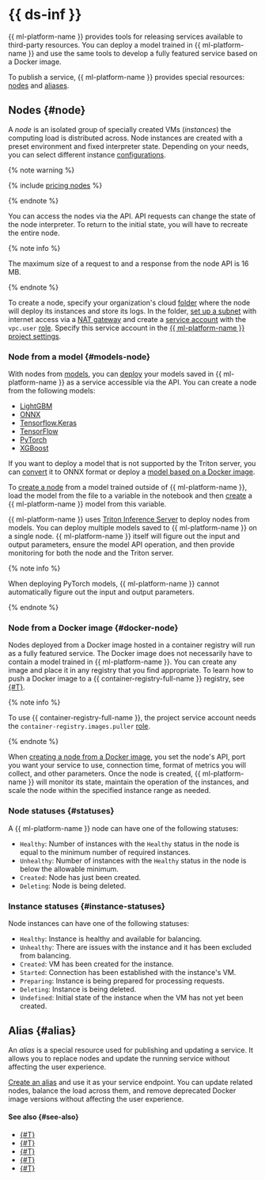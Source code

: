 # {{ ds-inf }}

{{ ml-platform-name }} provides tools for releasing services available to third-party resources. You can deploy a model trained in {{ ml-platform-name }} and use the same tools to develop a fully featured service based on a Docker image.

To publish a service, {{ ml-platform-name }} provides special resources: [nodes](#node) and [aliases](#statuses).

## Nodes {#node}

A _node_ is an isolated group of specially created VMs (_instances_) the computing load is distributed across. Node instances are created with a preset environment and fixed interpreter state. Depending on your needs, you can select different instance [configurations](../../concepts/configurations.md).

{% note warning %}

{% include [pricing nodes](../../../_includes/datasphere/nodes-pricing-warn.md) %}

{% endnote %}

You can access the nodes via the API. API requests can change the state of the node interpreter. To return to the initial state, you will have to recreate the entire node.

{% note info %}

The maximum size of a request to and a response from the node API is 16 MB.

{% endnote %}

To create a node, specify your organization's cloud [folder](../../../resource-manager/concepts/resources-hierarchy.md#folder) where the node will deploy its instances and store its logs. In the folder, [set up a subnet](../../../vpc/operations/subnet-create.md) with internet access via a [NAT gateway](../../../vpc/operations/create-nat-gateway.md) and create a [service account](../../../iam/operations/sa/create.md) with the `vpc.user` [role](../../../vpc/security/index.md#vpc-user). Specify this service account in the [{{ ml-platform-name }} project settings](../../operations/projects/update.md).

### Node from a model {#models-node}

With nodes from [models](../models/index.md), you can [deploy](../../operations/deploy/node-create.md#from-model) your models saved in {{ ml-platform-name }} as a service accessible via the API. You can create a node from the following models:

* [LightGBM](https://lightgbm.readthedocs.io)
* [ONNX](https://onnx.ai/)
* [Tensorflow.Keras](https://keras.io)
* [TensorFlow](https://www.tensorflow.org)
* [PyTorch](https://pytorch.org)
* [XGBoost](https://lightgbm.readthedocs.io)

If you want to deploy a model that is not supported by the Triton server, you can [convert](https://onnx.ai/sklearn-onnx/auto_tutorial/plot_gexternal_catboost.html) it to ONNX format or deploy a [model based on a Docker image](#docker-node).

To [create a node](../../operations/deploy/node-create.md#from-model) from a model trained outside of {{ ml-platform-name }}, load the model from the file to a variable in the notebook and then [create](../../operations/data/models.md#create) a {{ ml-platform-name }} model from this variable.

{{ ml-platform-name }} uses [Triton Inference Server](https://developer.nvidia.com/triton-inference-server) to deploy nodes from models. You can deploy multiple models saved to {{ ml-platform-name }} on a single node. {{ ml-platform-name }} itself will figure out the input and output parameters, ensure the model API operation, and then provide monitoring for both the node and the Triton server.

{% note info %}

When deploying PyTorch models, {{ ml-platform-name }} cannot automatically figure out the input and output parameters.

{% endnote %}

### Node from a Docker image {#docker-node}

Nodes deployed from a Docker image hosted in a container registry will run as a fully featured service. The Docker image does not necessarily have to contain a model trained in {{ ml-platform-name }}. You can create any image and place it in any registry that you find appropriate. To learn how to push a Docker image to a {{ container-registry-full-name }} registry, see [{#T}](../../../container-registry/operations/docker-image/docker-image-push.md).

{% note info %}

To use {{ container-registry-full-name }}, the project service account needs the `container-registry.images.puller` [role](../../../container-registry/security/index.md#container-registry-images-puller).

{% endnote %}

When [creating a node from a Docker image](../../operations/deploy/node-create.md#from-docker), you set the node's API, port you want your service to use, connection time, format of metrics you will collect, and other parameters. Once the node is created, {{ ml-platform-name }} will monitor its state, maintain the operation of the instances, and scale the node within the specified instance range as needed.

### Node statuses {#statuses}

A {{ ml-platform-name }} node can have one of the following statuses:

* `Healthy`: Number of instances with the `Healthy` status in the node is equal to the minimum number of required instances.
* `Unhealthy`: Number of instances with the `Healthy` status in the node is below the allowable minimum.
* `Created`: Node has just been created.
* `Deleting`: Node is being deleted.

### Instance statuses {#instance-statuses}

Node instances can have one of the following statuses:

* `Healthy`: Instance is healthy and available for balancing.
* `Unhealthy`: There are issues with the instance and it has been excluded from balancing.
* `Created`: VM has been created for the instance.
* `Started`: Connection has been established with the instance's VM.
* `Preparing`: Instance is being prepared for processing requests.
* `Deleting`: Instance is being deleted.
* `Undefined`: Initial state of the instance when the VM has not yet been created.


## Alias {#alias}

An _alias_ is a special resource used for publishing and updating a service. It allows you to replace nodes and update the running service without affecting the user experience.

[Create an alias](../../../datasphere/operations/deploy/alias-create.md) and use it as your service endpoint. You can update related nodes, balance the load across them, and remove deprecated Docker image versions without affecting the user experience.


#### See also {#see-also}

* [{#T}](../../operations/deploy/node-create.md)
* [{#T}](../../operations/deploy/alias-create.md)
* [{#T}](../../tutorials/node-from-model.md)
* [{#T}](../../tutorials/node-from-docker.md)
* [{#T}](../../tutorials/node-from-docker-fast-api.md)
